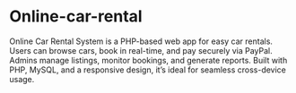 # Online-car-rental
Online Car Rental System is a PHP-based web app for easy car rentals. Users can browse cars, book in real-time, and pay securely via PayPal. Admins manage listings, monitor bookings, and generate reports. Built with PHP, MySQL, and a responsive design, it’s ideal for seamless cross-device usage.

